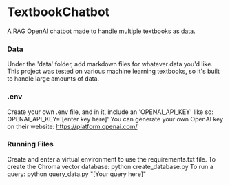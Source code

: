 # TextbookChatbot
A RAG OpenAI chatbot made to handle multiple textbooks as data. 

### Data
Under the 'data' folder, add markdown files for whatever data you'd like. This project was tested on various machine learning textbooks, so it's built to handle large amounts of data. 
### .env
Create your own .env file, and in it, include an 'OPENAI_API_KEY' like so: OPENAI_API_KEY='[enter key here]'
You can generate your own OpenAI key on their website: https://platform.openai.com/ 
### Running Files
Create and enter a virtual environment to use the requirements.txt file. 
To create the Chroma vector database: python create_database.py
To run a query: python query_data.py "[Your query here]"